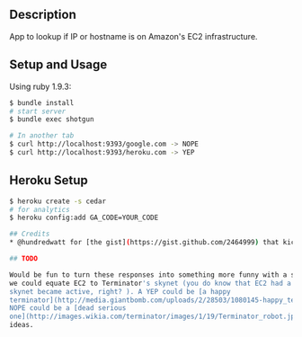## Description
App to lookup if IP or hostname is on Amazon's EC2 infrastructure.

## Setup and Usage

Using ruby 1.9.3:

```sh
$ bundle install
# start server
$ bundle exec shotgun

# In another tab
$ curl http://localhost:9393/google.com -> NOPE
$ curl http://localhost:9393/heroku.com -> YEP
```

## Heroku Setup

```sh
$ heroku create -s cedar
# for analytics
$ heroku config:add GA_CODE=YOUR_CODE

## Credits
* @hundredwatt for [the gist](https://gist.github.com/2464999) that kicked this off

## TODO

Would be fun to turn these responses into something more funny with a specific theme. For example,
we could equate EC2 to Terminator's skynet (you do know that EC2 had a major outage on the day that
skynet became active, right? ). A YEP could be [a happy
terminator](http://media.giantbomb.com/uploads/2/28503/1080145-happy_terminator_super.jpg) and a
NOPE could be a [dead serious
one](http://images.wikia.com/terminator/images/1/19/Terminator_robot.jpg). I'm also open to better
ideas.

